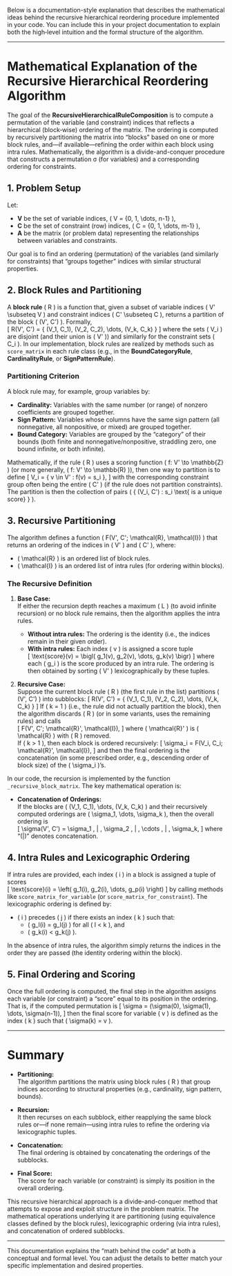 Below is a documentation-style explanation that describes the mathematical ideas behind the recursive hierarchical reordering procedure implemented in your code. You can include this in your project documentation to explain both the high‐level intuition and the formal structure of the algorithm.

---

# Mathematical Explanation of the Recursive Hierarchical Reordering Algorithm

The goal of the **RecursiveHierarchicalRuleComposition** is to compute a permutation of the variable (and constraint) indices that reflects a hierarchical (block‐wise) ordering of the matrix. The ordering is computed by recursively partitioning the matrix into “blocks” based on one or more block rules, and—if available—refining the order within each block using intra rules. Mathematically, the algorithm is a divide-and-conquer procedure that constructs a permutation σ (for variables) and a corresponding ordering for constraints.

## 1. Problem Setup

Let:
- **V** be the set of variable indices, \( V = \{0, 1, \dots, n-1\} \),
- **C** be the set of constraint (row) indices, \( C = \{0, 1, \dots, m-1\} \),
- **A** be the matrix (or problem data) representing the relationships between variables and constraints.

Our goal is to find an ordering (permutation) of the variables (and similarly for constraints) that “groups together” indices with similar structural properties.

## 2. Block Rules and Partitioning

A **block rule** \( R \) is a function that, given a subset of variable indices \( V' \subseteq V \) and constraint indices \( C' \subseteq C \), returns a partition of the block \( (V', C') \). Formally,  
\[
R(V', C') = \{ (V_1, C_1), (V_2, C_2), \dots, (V_k, C_k) \}
\]
where the sets \( V_i \) are disjoint (and their union is \( V' \)) and similarly for the constraint sets \( C_i \). In our implementation, block rules are realized by methods such as `score_matrix` in each rule class (e.g., in the **BoundCategoryRule**, **CardinalityRule**, or **SignPatternRule**).

### Partitioning Criterion

A block rule may, for example, group variables by:
- **Cardinality:** Variables with the same number (or range) of nonzero coefficients are grouped together.
- **Sign Pattern:** Variables whose columns have the same sign pattern (all nonnegative, all nonpositive, or mixed) are grouped together.
- **Bound Category:** Variables are grouped by the “category” of their bounds (both finite and nonnegative/nonpositive, straddling zero, one bound infinite, or both infinite).

Mathematically, if the rule \( R \) uses a scoring function \( f: V' \to \mathbb{Z} \) (or more generally, \( f: V' \to \mathbb{R} \)), then one way to partition is to define
\[
V_i = \{ v \in V' : f(v) = s_i \},
\]
with the corresponding constraint group often being the entire \( C' \) (if the rule does not partition constraints). The partition is then the collection of pairs \( \{ (V_i, C') : s_i \text{ is a unique score} \} \).

## 3. Recursive Partitioning

The algorithm defines a function \( F(V', C'; \mathcal{R}, \mathcal{I}) \) that returns an ordering of the indices in \( V' \) and \( C' \), where:
- \( \mathcal{R} \) is an ordered list of block rules.
- \( \mathcal{I} \) is an ordered list of intra rules (for ordering within blocks).

### The Recursive Definition

1. **Base Case:**  
   If either the recursion depth reaches a maximum \( L \) (to avoid infinite recursion) or no block rule remains, then the algorithm applies the intra rules.  
   - **Without intra rules:** The ordering is the identity (i.e., the indices remain in their given order).  
   - **With intra rules:** Each index \( v \) is assigned a score tuple  
     \[
     \text{score}(v) = \bigl( g_1(v), g_2(v), \dots, g_k(v) \bigr)
     \]
     where each \( g_i \) is the score produced by an intra rule. The ordering is then obtained by sorting \( V' \) lexicographically by these tuples.

2. **Recursive Case:**  
   Suppose the current block rule \( R \) (the first rule in the list) partitions \( (V', C') \) into subblocks:
   \[
   R(V', C') = \{ (V_1, C_1), (V_2, C_2), \dots, (V_k, C_k) \}
   \]
   If \( k = 1 \) (i.e., the rule did not actually partition the block), then the algorithm discards \( R \) (or in some variants, uses the remaining rules) and calls  
   \[
   F(V', C'; \mathcal{R}', \mathcal{I}),
   \]
   where \( \mathcal{R}' \) is \( \mathcal{R} \) with \( R \) removed.  
   If \( k > 1 \), then each block is ordered recursively:
   \[
   \sigma_i = F(V_i, C_i; \mathcal{R}', \mathcal{I}),
   \]
   and then the final ordering is the concatenation (in some prescribed order, e.g., descending order of block size) of the \( \sigma_i \)’s.

In our code, the recursion is implemented by the function `_recursive_block_matrix`. The key mathematical operation is:

- **Concatenation of Orderings:**  
  If the blocks are \( (V_1, C_1), \dots, (V_k, C_k) \) and their recursively computed orderings are \( \sigma_1, \dots, \sigma_k \), then the overall ordering is  
  \[
  \sigma(V', C') = \sigma_1 \, \| \, \sigma_2 \, \| \, \cdots \, \| \, \sigma_k,
  \]
  where “\(\|\)” denotes concatenation.

## 4. Intra Rules and Lexicographic Ordering

If intra rules are provided, each index \( i \) in a block is assigned a tuple of scores  
\[
\text{score}(i) = \left( g_1(i), g_2(i), \dots, g_p(i) \right)
\]
by calling methods like `score_matrix_for_variable` (or `score_matrix_for_constraint`). The lexicographic ordering is defined by:

- \( i \) precedes \( j \) if there exists an index \( k \) such that:
  - \( g_l(i) = g_l(j) \) for all \( l < k \), and  
  - \( g_k(i) < g_k(j) \).

In the absence of intra rules, the algorithm simply returns the indices in the order they are passed (the identity ordering within the block).

## 5. Final Ordering and Scoring

Once the full ordering is computed, the final step in the algorithm assigns each variable (or constraint) a “score” equal to its position in the ordering. That is, if the computed permutation is
\[
\sigma = (\sigma(0), \sigma(1), \dots, \sigma(n-1)),
\]
then the final score for variable \( v \) is defined as the index \( k \) such that \( \sigma(k) = v \).

---

# Summary

- **Partitioning:**  
  The algorithm partitions the matrix using block rules \( R \) that group indices according to structural properties (e.g., cardinality, sign pattern, bounds).

- **Recursion:**  
  It then recurses on each subblock, either reapplying the same block rules or—if none remain—using intra rules to refine the ordering via lexicographic tuples.

- **Concatenation:**  
  The final ordering is obtained by concatenating the orderings of the subblocks.

- **Final Score:**  
  The score for each variable (or constraint) is simply its position in the overall ordering.

This recursive hierarchical approach is a divide-and-conquer method that attempts to expose and exploit structure in the problem matrix. The mathematical operations underlying it are partitioning (using equivalence classes defined by the block rules), lexicographic ordering (via intra rules), and concatenation of ordered subblocks.

---

This documentation explains the “math behind the code” at both a conceptual and formal level. You can adjust the details to better match your specific implementation and desired properties.